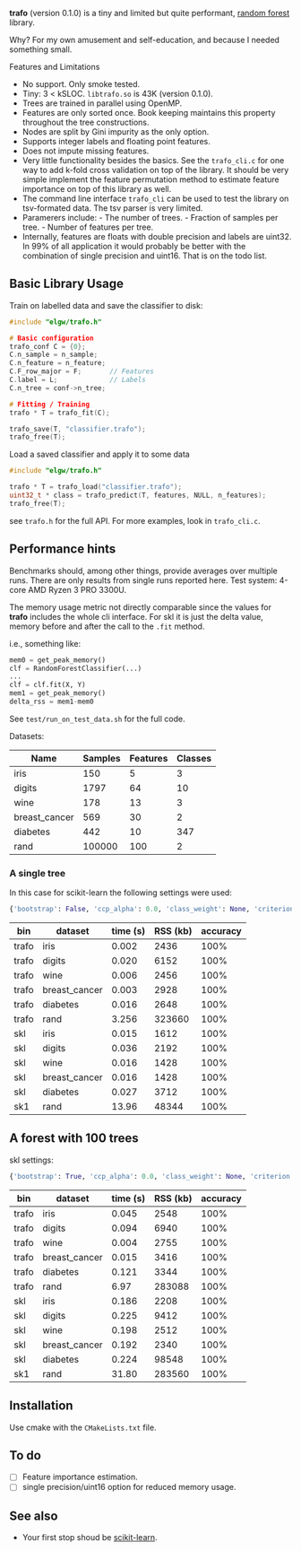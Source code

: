 **trafo** (version 0.1.0) is a tiny and limited
but quite performant, [random
forest](https://en.wikipedia.org/wiki/Random_forest) library.

Why? For my own amusement and self-education, and because I needed
something small.

Features and Limitations

- No support. Only smoke tested.
- Tiny: 3 < kSLOC. `libtrafo.so` is 43K (version 0.1.0).
- Trees are trained in parallel using OpenMP.
- Features are only sorted once. Book keeping maintains this property
 throughout the tree constructions.
- Nodes are split by Gini impurity as the only option.
- Supports integer labels and floating point features.
- Does not impute missing features.
- Very little functionality besides the basics. See the `trafo_cli.c`
  for one way to add k-fold cross validation on top of the library. It
  should be very simple implement the feature permutation method to
  estimate feature importance on top of this library as well.
- The command line interface `trafo_cli` can be used to test the
  library on tsv-formated data. The tsv parser is very limited.
- Paramerers include: - The number of trees. - Fraction of samples per
  tree. - Number of features per tree.
- Internally, features are floats with double precision and labels are
  uint32. In 99% of all application it would probably be better with
  the combination of single precision and uint16. That is on the todo list.

## Basic Library Usage

Train on labelled data and save the classifier to disk:

``` C
#include "elgw/trafo.h"

# Basic configuration
trafo_conf C = {0};
C.n_sample = n_sample;
C.n_feature = n_feature;
C.F_row_major = F;       // Features
C.label = L;             // Labels
C.n_tree = conf->n_tree;

# Fitting / Training
trafo * T = trafo_fit(C);

trafo_save(T, "classifier.trafo");
trafo_free(T);
```

Load a saved classifier and apply it to some data

``` C
#include "elgw/trafo.h"

trafo * T = trafo_load("classifier.trafo");
uint32_t * class = trafo_predict(T, features, NULL, n_features);
trafo_free(T);
```

see `trafo.h` for the full API. For more examples, look in `trafo_cli.c`.

## Performance hints

Benchmarks should, among other things, provide averages over multiple
runs. There are only results from single runs reported here. Test
system: 4-core AMD Ryzen 3 PRO 3300U.

The memory usage metric not directly comparable since the values for
**trafo** includes the whole cli interface.  For skl it is
just the delta value, memory before and after the call to the `.fit`
method.

i.e., something like:

``` python
mem0 = get_peak_memory()
clf = RandomForestClassifier(...)
...
clf = clf.fit(X, Y)
mem1 = get_peak_memory()
delta_rss = mem1-mem0
```
See `test/run_on_test_data.sh` for the full code.

Datasets:

| Name          | Samples | Features | Classes |
|---------------|---------|----------|---------|
| iris          | 150     | 5        | 3       |
| digits        | 1797    | 64       | 10      |
| wine          | 178     | 13       | 3       |
| breast_cancer | 569     | 30       | 2       |
| diabetes      | 442     | 10       | 347     |
| rand          | 100000  | 100      | 2       |


### A single tree

In this case for scikit-learn the following settings were used:

``` Python
{'bootstrap': False, 'ccp_alpha': 0.0, 'class_weight': None, 'criterion': 'gini', 'max_depth': None, 'max_features': 10, 'max_leaf_nodes': None, 'max_samples': None, 'min_impurity_decrease': 0.0, 'min_samples_leaf': 1, 'min_samples_split': 2, 'min_weight_fraction_leaf': 0.0, 'monotonic_cst': None, 'n_estimators': 1, 'n_jobs': -1, 'oob_score': False, 'random_state': None, 'verbose': 0, 'warm_start': False}
```

| bin   | dataset       | time (s) | RSS (kb) | accuracy |
|-------|---------------|----------|----------|----------|
| trafo | iris          | 0.002    | 2436     | 100%     |
| trafo | digits        | 0.020    | 6152     | 100%     |
| trafo | wine          | 0.006    | 2456     | 100%     |
| trafo | breast_cancer | 0.003    | 2928     | 100%     |
| trafo | diabetes      | 0.016    | 2648     | 100%     |
| trafo | rand          | 3.256    | 323660   | 100%     |
| skl   | iris          | 0.015    | 1612     | 100%     |
| skl   | digits        | 0.036    | 2192     | 100%     |
| skl   | wine          | 0.016    | 1428     | 100%     |
| skl   | breast_cancer | 0.016    | 1428     | 100%     |
| skl   | diabetes      | 0.027    | 3712     | 100%     |
| sk1   | rand          | 13.96    | 48344    | 100%     |


## A forest with 100 trees

skl settings:
``` python
{'bootstrap': True, 'ccp_alpha': 0.0, 'class_weight': None, 'criterion': 'gini', 'max_depth': None, 'max_features': 'sqrt', 'max_leaf_nodes': None, 'max_samples': None, 'min_impurity_decrease': 0.0, 'min_samples_leaf': 1, 'min_samples_split': 2, 'min_weight_fraction_leaf': 0.0, 'monotonic_cst': None, 'n_estimators': 100, 'n_jobs': -1, 'oob_score': False, 'random_state': None, 'verbose': 0, 'warm_start': False}
```

| bin   | dataset       | time (s) | RSS (kb) | accuracy |
|-------|---------------|----------|----------|----------|
| trafo | iris          | 0.045    | 2548     | 100%     |
| trafo | digits        | 0.094    | 6940     | 100%     |
| trafo | wine          | 0.004    | 2755     | 100%     |
| trafo | breast_cancer | 0.015    | 3416     | 100%     |
| trafo | diabetes      | 0.121    | 3344     | 100%     |
| trafo | rand          | 6.97     | 283088   | 100%     |
| skl   | iris          | 0.186    | 2208     | 100%     |
| skl   | digits        | 0.225    | 9412     | 100%     |
| skl   | wine          | 0.198    | 2512     | 100%     |
| skl   | breast_cancer | 0.192    | 2340     | 100%     |
| skl   | diabetes      | 0.224    | 98548    | 100%     |
| sk1   | rand          | 31.80    | 283560   | 100%     |


## Installation
Use cmake with the `CMakeLists.txt` file.

## To do
- [ ] Feature importance estimation.
- [ ] single precision/uint16 option for reduced memory usage.

## See also
- Your first stop shoud be
  [scikit-learn](https://scikit-learn.org/1.5/modules/generated/sklearn.ensemble.RandomForestClassifier.html).
